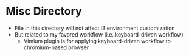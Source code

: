# Misc Directory
- File in this directory will not affect i3 environment customization
- But related to my favored workflow (i.e. keyboard-driven workflow)
    - Vimium plugin is for applying keyboard-driven workflow to chromium-based browser
